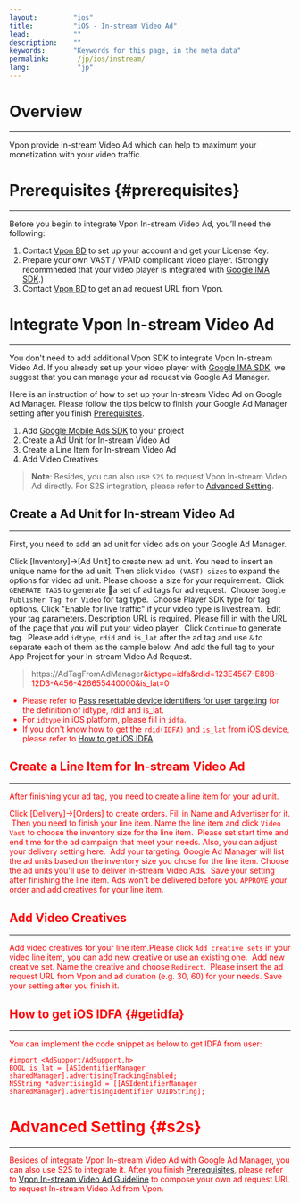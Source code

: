 ```yaml
---
layout:         "ios"
title:          "iOS - In-stream Video Ad"
lead:           ""
description:    ""
keywords:       "Keywords for this page, in the meta data"
permalink:       /jp/ios/instream/
lang:            "jp"
---
```

# Overview
---
Vpon provide In-stream Video Ad which can help to maximum your monetization with your video traffic.

# Prerequisites {#prerequisites}
---
Before you begin to integrate Vpon In-stream Video Ad, you’ll need the following:

1. Contact [Vpon BD] to set up your account and get your License Key.
2. Prepare your own VAST / VPAID complicant video player. (Strongly recommneded that your video player is integrated with [Google IMA SDK].)
3. Contact [Vpon BD] to get an ad request URL from Vpon.

# Integrate Vpon In-stream Video Ad
---
You don't need to add additional Vpon SDK to integrate Vpon In-stream Video Ad. If you already set up your video player with [Google IMA SDK], we suggest that you can manage your ad request via Google Ad Manager.

Here is an instruction of how to set up your In-stream Video Ad on Google Ad Manager. Please follow the tips below to finish your Google Ad Manager setting after you finish [Prerequisites].

1. Add [Google Mobile Ads SDK] to your project
2. Create a Ad Unit for In-stream Video Ad
3. Create a Line Item for In-stream Video Ad
4. Add Video Creatives

> **Note**: Besides, you can also use `S2S` to request Vpon In-stream Video Ad directly. For S2S integration, please refer to [Advanced Setting].

## Create a Ad Unit for In-stream Video Ad
---
First, you need to add an ad unit for video ads on your Google Ad Manager.

Click [Inventory]→[Ad Unit] to create new ad unit. You need to insert an unique name for the ad unit. Then click `Video (VAST) sizes` to expand the options for video ad unit. Please choose a size for your requirement.
<img src="{{site.imgurl}}/instream_15.png" alt="" class="width-600"/>
Click `GENERATE TAGS` to generate a set of ad tags for ad request.
<img src="{{site.imgurl}}/instream_16.png" alt="" class="width-600"/>
Choose `Google Publisher Tag for Video` for tag type.
<img src="{{site.imgurl}}/instream_17.png" alt="" class="width-600"/>
Choose Player SDK type for tag options. Click "Enable for live traffic" if your video type is livestream.
<img src="{{site.imgurl}}/instream_18.png" alt="" class="width-600"/>
Edit your tag parameters. Description URL is required. Please fill in with the URL of the page that you will put your video player.
<img src="{{site.imgurl}}/instream_19.png" alt="" class="width-600"/>
Click `Continue` to generate tag.
<img src="{{site.imgurl}}/instream_20.png" alt="" class="width-600"/>
Please add `idtype`, `rdid` and `is_lat` after the ad tag and use `&` to separate each of them as the sample below. And add the full tag to your App Project for your In-stream Video Ad Request.

> https://AdTagFromAdManager<font color="red">&idtype=idfa&rdid=123E4567-E89B-12D3-A456-426655440000&is_lat=0

* Please refer to [Pass resettable device identifiers for user targeting] for the definition of idtype, rdid and is_lat.
* For `idtype` in iOS platform, please fill in `idfa`.
* If you don't know how to get the `rdid(IDFA)` and `is_lat` from iOS device, please refer to [How to get iOS IDFA].


## Create a Line Item for In-stream Video Ad
---
After finishing your ad tag, you need to create a line item for your ad unit.

Click [Delivery]→[Orders] to create orders. Fill in Name and Advertiser for it.
<img src="{{site.imgurl}}/instream_21.png" alt="" class="width-600"/>
Then you need to finish your line item. Name the line item and click `Video Vast` to choose the inventory size for the line item.
<img src="{{site.imgurl}}/instream_22.png" alt="" class="width-600"/>
Please set start time and end time for the ad campaign that meet your needs. Also, you can adjust your delivery setting here.
<img src="{{site.imgurl}}/instream_23.png" alt="" class="width-600"/>
Add your targeting. Google Ad Manager will list the ad units based on the inventory size you chose for the line item. Choose the ad units you'll use to deliver In-stream Video Ads.
<img src="{{site.imgurl}}/instream_24.png" alt="" class="width-600"/>
Save your setting after finishing the line item. Ads won't be delivered before you `APPROVE` your order and add creatives for your line item.
<img src="{{site.imgurl}}/instream_25.png" alt="" class="width-600"/>

## Add Video Creatives
---
Add video creatives for your line item.Please click `Add creative sets` in your video line item, you can add new creative or use an existing one.
<img src="{{site.imgurl}}/instream_26.png" alt="" class="width-600"/>
Add new creative set. Name the creative and choose `Redirect`.
<img src="{{site.imgurl}}/instream_27.png" alt="" class="width-600"/>
Please insert the ad request URL from Vpon and ad duration (e.g. 30, 60) for your needs. Save your setting after you finish it.
<img src="{{site.imgurl}}/instream_28.png" alt="" class="width-600"/>

## How to get iOS IDFA {#getidfa}
---
You can implement the code snippet as below to get IDFA from user:

```objc
#import <AdSupport/AdSupport.h>
BOOL is_lat = [ASIdentifierManager sharedManager].advertisingTrackingEnabled;
NSString *advertisingId = [[ASIdentifierManager sharedManager].advertisingIdentifier UUIDString];
```

# Advanced Setting {#s2s}
---
Besides of integrate Vpon In-stream Video Ad with Google Ad Manager, you can also use S2S to integrate it. After you finish [Prerequisites], please refer to [Vpon In-stream Video Ad Guideline] to compose your own ad request URL to request In-stream Video Ad from Vpon.



[Vpon BD]: mailto:bd@vpon.com
[Google IMA SDK]: https://developers.google.com/interactive-media-ads/docs/sdks/ios/
[Google Mobile Ads SDK]: https://developers.google.com/mobile-ads-sdk/docs/dfp/ios/download
[Prerequisites]: {{site.baseurl}}/jp/ios/instream/#prerequisites
[Advanced Setting]: {{site.baseurl}}/jp/ios/instream/#s2s
[Vpon In-stream Video Ad Guideline]: {{site.dnldurl}}/Vpon_In_stream_Video_Ad_Guideline.pdf
[Pass resettable device identifiers for user targeting]: https://support.google.com/admanager/answer/6238701?hl=en
[How to get iOS IDFA]:{{site.baseurl}}/jp/ios/instream/#getidfa